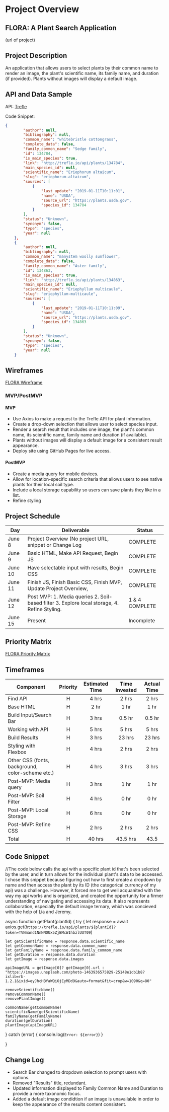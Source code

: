 # Project Overview

## FLORA: A Plant Search Application

(url of project)

## Project Description

An application that allows users to select plants by their common name to render an image, the plant's scientific name, its family name, and duration (if provided). Plants without images will display a default image.

## API and Data Sample

API: 
[Trefle](https://trefle.io/)

Code Snippet:

```json
{
        "author": null,
        "bibliography": null,
        "common_name": "whitebristle cottongrass",
        "complete_data": false,
        "family_common_name": "Sedge family",
        "id": 134784,
        "is_main_species": true,
        "link": "http://trefle.io/api/plants/134784",
        "main_species_id": null,
        "scientific_name": "Eriophorum altaicum",
        "slug": "eriophorum-altaicum",
        "sources": [
            {
                "last_update": "2019-01-11T10:11:01",
                "name": "USDA",
                "source_url": "https://plants.usda.gov",
                "species_id": 134784
            }
        ],
        "status": "Unknown",
        "synonym": false,
        "type": "species",
        "year": null
    },
    {
        "author": null,
        "bibliography": null,
        "common_name": "manystem woolly sunflower",
        "complete_data": false,
        "family_common_name": "Aster family",
        "id": 134863,
        "is_main_species": true,
        "link": "http://trefle.io/api/plants/134863",
        "main_species_id": null,
        "scientific_name": "Eriophyllum multicaule",
        "slug": "eriophyllum-multicaule",
        "sources": [
            {
                "last_update": "2019-01-11T10:11:09",
                "name": "USDA",
                "source_url": "https://plants.usda.gov",
                "species_id": 134863
            }
        ],
        "status": "Unknown",
        "synonym": false,
        "type": "species",
        "year": null
    }
```

## Wireframes

[FLORA Wireframe](https://wireframe.cc/VQ6qlH)

### MVP/PostMVP
#### MVP 

- Use Axios to make a request to the Trefle API for plant information. 
- Create a drop-down selection that allows user to select species input.
- Render a search result that includes one image, the plant's common name, its scientific name, family name and duration (if available).
- Plants without images will display a default image for a consistent result appearance.  
- Deploy site using GitHub Pages for live access. 

#### PostMVP  
- Create a media query for mobile devices. 
- Allow for location-specific search criteria that allows users to see native plants for their local soil type. 
- Include a local storage capability so users can save plants they like in a list.
- Refine styling


## Project Schedule

|  Day | Deliverable | Status
|---|---| ---|
|June 8| Project Overview (No project URL, snippet or Change Log | COMPLETE
|June 9| Basic HTML, Make API Request, Begin JS | COMPLETE
|June 10| Have selectable input with results, Begin CSS | COMPLETE
|June 11| Finish JS, Finish Basic CSS, Finish MVP, Update Project Overview,  | COMPLETE
|June 12| Post MVP: 1. Media queries 2. Soil-based filter 3. Explore local storage, 4. Refine Styling.| 1 & 4 COMPLETE
|June 15| Present | Incomplete

## Priority Matrix

[FLORA Priority Matrix](https://app.conceptboard.com/board/ug3x-zmum-c2md-ibp1-conb)

## Timeframes

| Component | Priority | Estimated Time | Time Invested | Actual Time |
| --- | :---: |  :---: | :---: | :---: |
| Find API | H | 4 hrs | 2 hrs | 2 hrs|
| Base HTML | H | 2 hr | 1 hr | 1 hr |
| Build Input/Search Bar | H | 3 hrs| 0.5 hr  | 0.5 hr |
| Working with API | H | 5 hrs | 5 hrs | 5 hrs |
| Build Results | H | 3 hrs | 23 hrs | 23 hrs |
| Styling with Flexbox | H | 4 hrs | 2 hrs | 2 hrs |
| Other CSS (fonts, background, color-scheme etc.) | H | 4 hrs | 3 hrs | 3 hrs |
| Post-MVP: Media query | H | 3 hrs | 1 hr | 1 hr |
| Post-MVP: Soil Filter | H | 4 hrs | 0 hr| 0 hr|
| Post-MVP: Local Storage | H | 6 hrs | 0 hr| 0 hr|
| Post-MVP: Refine CSS | H | 2 hrs | 2 hrs | 2 hrs |
| Total | H | 40 hrs| 43.5 hrs | 43.5 |

## Code Snippet

//The code below calls the api with a specific plant id that's been selected by the user, and in turn allows for the individual plant's data to be accessed.  I chose this snippet because figuring out how to first create a dropdown by name and then access the plant by its ID (the categorical currency of my api) was a challenge. However, it forced me to get well acquanited with the way my api works and is organized, and created the opportunity for a firmer understanding of navigating and accessing its data. It also represents collaboration, especially the default image ternary, which was concieved with the help of Lia and Jeremy. 

async function getPlant(plantId) {
  try {
    let response = await axios.get(`https://trefle.io/api/plants/${plantId}?token=TVNmand1NnNNOUx5ZjBMcW1hbzlUUT09`)

    let getScientificName = response.data.scientific_name
    let getCommonName = response.data.common_name
    let getFamilyName = response.data.family_common_name
    let getDuration = response.data.duration
    let getImage = response.data.images

    apiImageURL = getImage[0]? getImage[0].url : "https://images.unsplash.com/photo-1463936575829-25148e1db1b8?ixlib=rb-1.2.1&ixid=eyJhcHBfaWQiOjEyMDd9&auto=format&fit=crop&w=1090&q=80"
    
    removeScientificName()
    removeCommonName()
    removePlantImage()

    commonName(getCommonName)
    scientificName(getScientificName)
    familyName(getFamilyName)
    duration(getDuration)
    plantImage(apiImageURL)
    
  } catch (error) {
    console.log(`Error: ${error}`)
  }
    
}
    


## Change Log

- Search Bar changed to dropdown selection to prompt users with options.
- Removed "Results" title, redundant.
- Updated information displayed to Family Common Name and Duration to provide a more taxonomic focus. 
- Added a default image condidtion if an image is unavailable in order to keep the appearance of the results content consistent.

